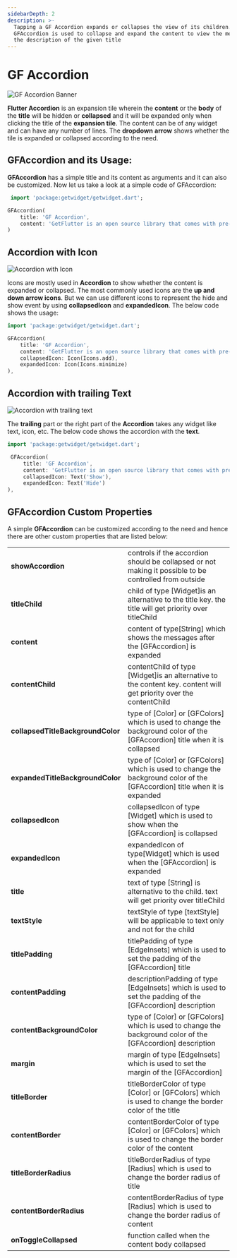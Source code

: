 ```yaml
---
sidebarDepth: 2
description: >-
  Tapping a GF Accordion expands or collapses the view of its children.
  GFAccordion is used to collapse and expand the content to view the messages or
  the description of the given title
---
```


# GF Accordion

![GF Accordion Banner](https://ik.imagekit.io/ionicfirebaseapp/getwidget/docs/tr:w-800,f-auto/Accordion_UXKLspZ4L.png)

**Flutter Accordion** is an expansion tile wherein the **content** or the **body** of the **title** will be hidden or **collapsed** and it will be expanded only when clicking the title of the **expansion tile**. The content can be of any widget and can have any number of lines. The **dropdown** **arrow** shows whether the tile is expanded or collapsed according to the need.

## GFAccordion and its Usage:

**GFAccordion** has a simple title and its content as arguments and it can also be customized. Now let us take a look at a simple code of GFAccordion:

```dart
 import 'package:getwidget/getwidget.dart';

GFAccordion(
    title: 'GF Accordion',
    content: 'GetFlutter is an open source library that comes with pre-build 1000+ UI components.'
)
```

## Accordion with Icon

![Accordion with Icon](https://ik.imagekit.io/ionicfirebaseapp/getwidget/docs/tr:w-800,f-auto/accordion-with-icon-2x_zWtnsZQmZ.png)

Icons are mostly used in **Accordion** to show whether the content is expanded or collapsed. The most commonly used icons are the **up and down arrow icons**. But we can use different icons to represent the hide and show event by using **collapsedIcon** and **expandedIcon**. The below code shows the usage:

```dart
import 'package:getwidget/getwidget.dart';

GFAccordion(
    title: 'GF Accordion',
    content: 'GetFlutter is an open source library that comes with pre-build 1000+ UI components.',
    collapsedIcon: Icon(Icons.add),
    expandedIcon: Icon(Icons.minimize)
),
```

## Accordion with trailing Text

![Accordion with trailing text](https://ik.imagekit.io/ionicfirebaseapp/getwidget/docs/tr:w-800,f-auto/accordian-with-text-2x_zitIBS6DI_FMr8uWr38.png)

The **trailing** part or the right part of the **Accordion** takes any widget like text, icon, etc. The below code shows the accordion with the **text**.

```dart
import 'package:getwidget/getwidget.dart';

 GFAccordion(
     title: 'GF Accordion',
     content: 'GetFlutter is an open source library that comes with pre-build 1000+ UI components.',
     collapsedIcon: Text('Show'),
     expandedIcon: Text('Hide')
),
```

## GFAccordion Custom Properties

A simple **GFAccordion** can be customized according to the need and hence there are other custom properties that are listed below:

|  |  |
| :--- | :--- |
| **showAccordion** | controls if the accordion should be collapsed or not making it possible to be controlled from outside |
| **titleChild** | child of type \[Widget\]is an alternative to the title key. the title will get priority over titleChild |
| **content** | content of type\[String\] which shows the messages after the \[GFAccordion\] is expanded |
| **contentChild** | contentChild of type \[Widget\]is an alternative to the content key. content will get priority over the contentChild |
| **collapsedTitleBackgroundColor** | type of \[Color\] or \[GFColors\] which is used to change the background color of the \[GFAccordion\] title when it is collapsed |
| **expandedTitleBackgroundColor** | type of \[Color\] or \[GFColors\] which is used to change the background color of the \[GFAccordion\] title when it is expanded |
| **collapsedIcon** | collapsedIcon of type \[Widget\] which is used to show when the \[GFAccordion\] is collapsed |
| **expandedIcon** | expandedIcon of type\[Widget\] which is used when the \[GFAccordion\] is expanded |
| **title** | text of type \[String\] is alternative to the child. text will get priority over titleChild |
| **textStyle** | textStyle of type \[textStyle\] will be applicable to text only and not for the child |
| **titlePadding** | titlePadding of type \[EdgeInsets\] which is used to set the padding of the \[GFAccordion\] title |
| **contentPadding** | descriptionPadding of type \[EdgeInsets\] which is used to set the padding of the \[GFAccordion\] description |
| **contentBackgroundColor** | type of \[Color\] or \[GFColors\] which is used to change the background color of the \[GFAccordion\] description |
| **margin** | margin of type \[EdgeInsets\] which is used to set the margin of the \[GFAccordion\] |
| **titleBorder** | titleBorderColor of type  \[Color\] or \[GFColors\] which is used to change the border color of the title |
| **contentBorder** | contentBorderColor of type  \[Color\] or \[GFColors\] which is used to change the border color of the content |
| **titleBorderRadius** | titleBorderRadius of type  \[Radius\]  which is used to change the border radius of title |
| **contentBorderRadius** | contentBorderRadius of type  \[Radius\]  which is used to change the border radius of content |
| **onToggleCollapsed** | function called when the content body collapsed |

